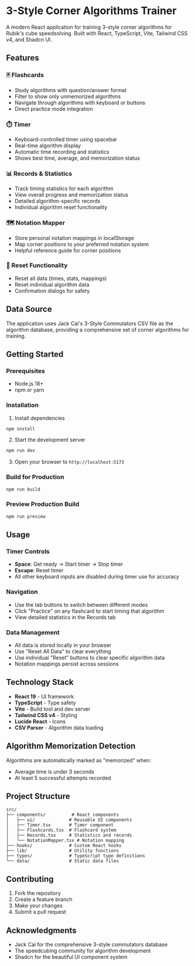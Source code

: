 # 3-Style Corner Algorithms Trainer

A modern React application for training 3-style corner algorithms for Rubik's cube speedsolving. Built with React, TypeScript, Vite, Tailwind CSS v4, and Shadcn UI.

## Features

### 🃏 Flashcards
- Study algorithms with question/answer format
- Filter to show only unmemorized algorithms
- Navigate through algorithms with keyboard or buttons
- Direct practice mode integration

### ⏱️ Timer
- Keyboard-controlled timer using spacebar
- Real-time algorithm display
- Automatic time recording and statistics
- Shows best time, average, and memorization status

### 📊 Records & Statistics
- Track timing statistics for each algorithm
- View overall progress and memorization status
- Detailed algorithm-specific records
- Individual algorithm reset functionality

### 🗺️ Notation Mapper
- Store personal notation mappings in localStorage
- Map corner positions to your preferred notation system
- Helpful reference guide for corner positions

### 🔄 Reset Functionality
- Reset all data (times, stats, mappings)
- Reset individual algorithm data
- Confirmation dialogs for safety

## Data Source

The application uses Jack Cai's 3-Style Commutators CSV file as the algorithm database, providing a comprehensive set of corner algorithms for training.

## Getting Started

### Prerequisites
- Node.js 18+ 
- npm or yarn

### Installation

1. Install dependencies
```bash
npm install
```

2. Start the development server
```bash
npm run dev
```

3. Open your browser to `http://localhost:5173`

### Build for Production

```bash
npm run build
```

### Preview Production Build

```bash
npm run preview
```

## Usage

### Timer Controls
- **Space**: Get ready → Start timer → Stop timer
- **Escape**: Reset timer
- All other keyboard inputs are disabled during timer use for accuracy

### Navigation
- Use the tab buttons to switch between different modes
- Click "Practice" on any flashcard to start timing that algorithm
- View detailed statistics in the Records tab

### Data Management
- All data is stored locally in your browser
- Use "Reset All Data" to clear everything
- Use individual "Reset" buttons to clear specific algorithm data
- Notation mappings persist across sessions

## Technology Stack

- **React 19** - UI framework
- **TypeScript** - Type safety
- **Vite** - Build tool and dev server
- **Tailwind CSS v4** - Styling
- **Lucide React** - Icons
- **CSV Parser** - Algorithm data loading

## Algorithm Memorization Detection
Algorithms are automatically marked as "memorized" when:
- Average time is under 3 seconds
- At least 5 successful attempts recorded

## Project Structure

```
src/
├── components/          # React components
│   ├── ui/             # Reusable UI components
│   ├── Timer.tsx       # Timer component
│   ├── Flashcards.tsx  # Flashcard system
│   ├── Records.tsx     # Statistics and records
│   └── NotationMapper.tsx # Notation mapping
├── hooks/              # Custom React hooks
├── lib/                # Utility functions
├── types/              # TypeScript type definitions
└── data/               # Static data files
```

## Contributing

1. Fork the repository
2. Create a feature branch
3. Make your changes
4. Submit a pull request

## Acknowledgments

- Jack Cai for the comprehensive 3-style commutators database
- The speedcubing community for algorithm development
- Shadcn for the beautiful UI component system
